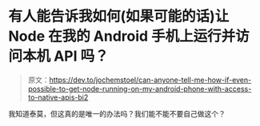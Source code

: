 # 有人能告诉我如何(如果可能的话)让 Node 在我的 Android 手机上运行并访问本机 API 吗？

> 原文：<https://dev.to/jochemstoel/can-anyone-tell-me-how-if-even-possible-to-get-node-running-on-my-android-phone-with-access-to-native-apis-bi2>

我知道泰莫，但这真的是唯一的办法吗？我们能不能不要自己做这个？